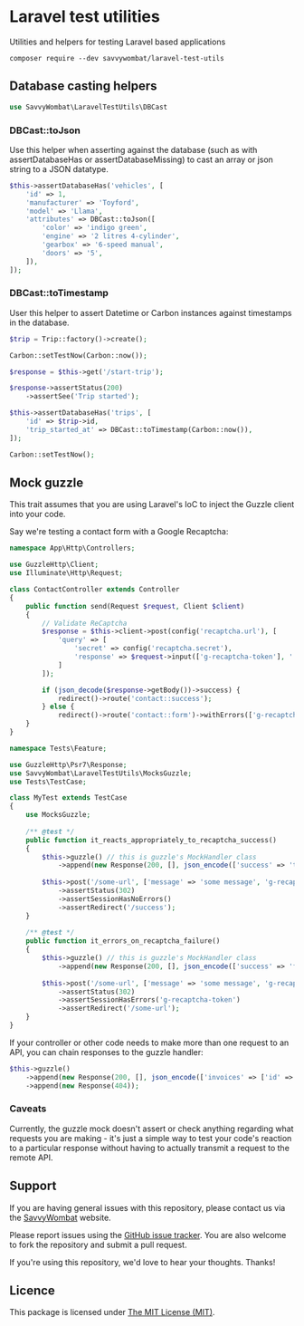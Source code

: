 # Laravel test utilities

Utilities and helpers for testing Laravel based applications

```composer require --dev savvywombat/laravel-test-utils```

## Database casting helpers

```php
use SavvyWombat\LaravelTestUtils\DBCast
```

### DBCast::toJson

Use this helper when asserting against the database (such as with assertDatabaseHas or assertDatabaseMissing) to 
cast an array or json string to a JSON datatype.

```php
$this->assertDatabaseHas('vehicles', [
    'id' => 1,
    'manufacturer' => 'Toyford',
    'model' => 'Llama',
    'attributes' => DBCast::toJson([
        'color' => 'indigo green',
        'engine' => '2 litres 4-cylinder',
        'gearbox' => '6-speed manual',
        'doors' => '5',
    ]),
]);
```

### DBCast::toTimestamp

User this helper to assert Datetime or Carbon instances against timestamps in the database.

```php
$trip = Trip::factory()->create();

Carbon::setTestNow(Carbon::now());

$response = $this->get('/start-trip');

$response->assertStatus(200)
    ->assertSee('Trip started');

$this->assertDatabaseHas('trips', [
    'id' => $trip->id,
    'trip_started_at' => DBCast::toTimestamp(Carbon::now()),
]);

Carbon::setTestNow();
```

## Mock guzzle

This trait assumes that you are using Laravel's IoC to inject the Guzzle client into your code.

Say we're testing a contact form with a Google Recaptcha:

```php
namespace App\Http\Controllers;

use GuzzleHttp\Client;
use Illuminate\Http\Request;

class ContactController extends Controller
{
    public function send(Request $request, Client $client)
    {
        // Validate ReCaptcha
        $response = $this->client->post(config('recaptcha.url'), [
            'query' => [
                'secret' => config('recaptcha.secret'),
                'response' => $request->input(['g-recaptcha-token'], ''),
            ]
        ]);

        if (json_decode($response->getBody())->success) {
            redirect()->route('contact::success');
        } else {
            redirect()->route('contact::form')->withErrors(['g-recaptcha-token' => 'Please confirm you are a human!']);
    }
}
```

```php
namespace Tests\Feature;

use GuzzleHttp\Psr7\Response;
use SavvyWombat\LaravelTestUtils\MocksGuzzle;
use Tests\TestCase;

class MyTest extends TestCase
{
    use MocksGuzzle;
    
    /** @test */
    public function it_reacts_appropriately_to_recaptcha_success()
    {
        $this->guzzle() // this is guzzle's MockHandler class
            ->append(new Response(200, [], json_encode(['success' => 'true'])));
            
        $this->post('/some-url', ['message' => 'some message', 'g-recaptcha-token' => 'blah'])
            ->assertStatus(302)
            ->assertSessionHasNoErrors()
            ->assertRedirect('/success');
    }
    
    /** @test */
    public function it_errors_on_recaptcha_failure()
    {   
        $this->guzzle() // this is guzzle's MockHandler class
            ->append(new Response(200, [], json_encode(['success' => 'false'])));
                
        $this->post('/some-url', ['message' => 'some message', 'g-recaptcha-token' => 'blah'])
            ->assertStatus(302)
            ->assertSessionHasErrors('g-recaptcha-token')
            ->assertRedirect('/some-url');
    }
}
```

If your controller or other code needs to make more than one request to an API, you can chain responses to the guzzle handler:

```php
$this->guzzle()
    ->append(new Response(200, [], json_encode(['invoices' => ['id' => '1245', 'id' => '1247']])))
    ->append(new Response(404));
```

### Caveats

Currently, the guzzle mock doesn't assert or check anything regarding what requests you are making - 
it's just a simple way to test your code's reaction to a particular response without having to actually transmit a 
request to the remote API.

## Support

If you are having general issues with this repository, please contact us via
the [SavvyWombat](https://savvywombat.com/contact) website.

Please report issues using the [GitHub issue tracker](https://github.com/SavvyWombat/laravel-test-utils/issues). You are also welcome to fork the repository and submit a pull request.

If you're using this repository, we'd love to hear your thoughts. Thanks!

## Licence

This package is licensed under [The MIT License (MIT)](https://github.com/SavvyWombat/laravel-test-utils/blob/master/LICENSE).
